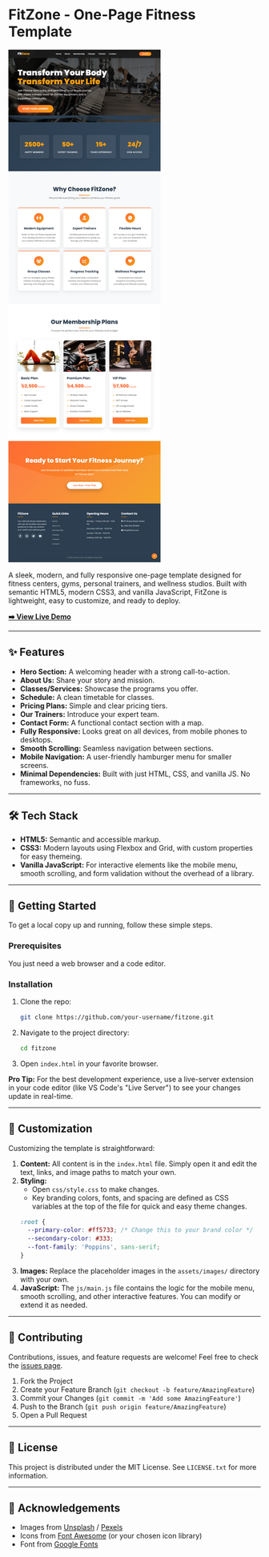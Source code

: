# FitZone - One-Page Fitness Template

![FitZone](./FitZone.png) <!-- It's highly recommended to add a screenshot of your project here -->

A sleek, modern, and fully responsive one-page template designed for fitness centers, gyms, personal trainers, and wellness studios. Built with semantic HTML5, modern CSS3, and vanilla JavaScript, FitZone is lightweight, easy to customize, and ready to deploy.

**[➡️ View Live Demo](https://mostofa-rezvi.github.io/FitZone_HTML_Template/)**

---

## ✨ Features

*   **Hero Section:** A welcoming header with a strong call-to-action.
*   **About Us:** Share your story and mission.
*   **Classes/Services:** Showcase the programs you offer.
*   **Schedule:** A clean timetable for classes.
*   **Pricing Plans:** Simple and clear pricing tiers.
*   **Our Trainers:** Introduce your expert team.
*   **Contact Form:** A functional contact section with a map.
*   **Fully Responsive:** Looks great on all devices, from mobile phones to desktops.
*   **Smooth Scrolling:** Seamless navigation between sections.
*   **Mobile Navigation:** A user-friendly hamburger menu for smaller screens.
*   **Minimal Dependencies:** Built with just HTML, CSS, and vanilla JS. No frameworks, no fuss.

---

## 🛠️ Tech Stack

*   **HTML5:** Semantic and accessible markup.
*   **CSS3:** Modern layouts using Flexbox and Grid, with custom properties for easy themeing.
*   **Vanilla JavaScript:** For interactive elements like the mobile menu, smooth scrolling, and form validation without the overhead of a library.

---

## 🚀 Getting Started

To get a local copy up and running, follow these simple steps.

### Prerequisites

You just need a web browser and a code editor.

### Installation

1.  Clone the repo:
    ```sh
    git clone https://github.com/your-username/fitzone.git
    ```
2.  Navigate to the project directory:
    ```sh
    cd fitzone
    ```
3.  Open `index.html` in your favorite browser.

**Pro Tip:** For the best development experience, use a live-server extension in your code editor (like VS Code's "Live Server") to see your changes update in real-time.

---

## 🎨 Customization

Customizing the template is straightforward:

1.  **Content:** All content is in the `index.html` file. Simply open it and edit the text, links, and image paths to match your own.
2.  **Styling:**
    *   Open `css/style.css` to make changes.
    *   Key branding colors, fonts, and spacing are defined as CSS variables at the top of the file for quick and easy theme changes.
    ```css
    :root {
      --primary-color: #ff5733; /* Change this to your brand color */
      --secondary-color: #333;
      --font-family: 'Poppins', sans-serif;
    }
    ```
3.  **Images:** Replace the placeholder images in the `assets/images/` directory with your own.
4.  **JavaScript:** The `js/main.js` file contains the logic for the mobile menu, smooth scrolling, and other interactive features. You can modify or extend it as needed.

---

## 🤝 Contributing

Contributions, issues, and feature requests are welcome! Feel free to check the [issues page](https://github.com/your-username/fitzone/issues).

1.  Fork the Project
2.  Create your Feature Branch (`git checkout -b feature/AmazingFeature`)
3.  Commit your Changes (`git commit -m 'Add some AmazingFeature'`)
4.  Push to the Branch (`git push origin feature/AmazingFeature`)
5.  Open a Pull Request

---

## 📄 License

This project is distributed under the MIT License. See `LICENSE.txt` for more information.

---

## 🙏 Acknowledgements

*   Images from [Unsplash](https://unsplash.com) / [Pexels](https://www.pexels.com)
*   Icons from [Font Awesome](https://fontawesome.com) (or your chosen icon library)
*   Font from [Google Fonts](https://fonts.google.com/)
